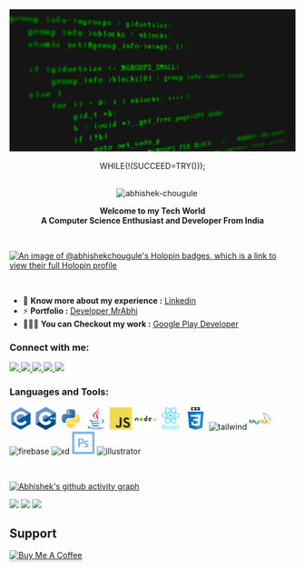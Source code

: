 <div align="center">
<img align="center" height="250" width="100%" alt="GIF" src="Code Driveby.gif">
<br><br>
WHILE(!(SUCCEED=TRY()));
<br><br>
<p align="center"> &nbsp; &nbsp;
<img src="https://komarev.com/ghpvc/?username=abhishek-chougule&label=Profile%20views&color=0e75b6&style=flat" alt="abhishek-chougule" /> 
</p>

<b> Welcome to my Tech World <br>
A Computer Science Enthusiast and Developer From India </b>
</div>

<br>


[![An image of @abhishekchougule's Holopin badges, which is a link to view their full Holopin profile](https://holopin.me/abhishekchougule)](https://holopin.io/@abhishekchougule)

<br>

- 📄 **Know more about my experience :** [Linkedin](https://www.linkedin.com/in/abhishekchougule/)
- ⚡  **Portfolio :** [Developer MrAbhi](https://abhishek-chougule.github.io/Developer_MrAbhi-Inc/)
- 👨🏻‍💻 **You can Checkout my work :** [Google Play Developer](https://play.google.com/store/apps/dev?id=9053702988395238907)


<h3 align="left">Connect with me:</h3>
<a href="https://leetcode.com/abhishekchougule/">
  <img src="https://img.shields.io/badge/Leetcode-orange?style=for-the-badge&logo=leetcode&logoColor=black"/>
</a>
<a href="https://www.linkedin.com/in/abhishekchougule/">
  <img src="https://img.shields.io/badge/LinkedIn-0077B5?style=for-the-badge&logo=linkedin&logoColor=white"/> 
 </a> 
<a href="mailto:developermrabhi@gmail.com">
  <img src="https://img.shields.io/badge/Gmail-D14836?style=for-the-badge&logo=gmail&logoColor=white"/>
</a>
<a href="https://instagram.com/mrabhi.chougule">
  <img src="https://img.shields.io/badge/Instagram-E4405F?style=for-the-badge&logo=instagram&logoColor=white"/>
</a>
<a href="https://www.hackerrank.com/abhishekchougule">
  <img src="https://img.shields.io/badge/-Hackerrank-2EC866?style=for-the-badge&logo=HackerRank&logoColor=white"/>
</a>


<h3 align="left">Languages and Tools:</h3>
<p align="left">
  
<img src="https://raw.githubusercontent.com/devicons/devicon/master/icons/c/c-original.svg" alt="c" width="40" height="40"/>
<img src="https://raw.githubusercontent.com/devicons/devicon/master/icons/cplusplus/cplusplus-original.svg" alt="cplusplus" width="40" height="40"/>
<img src="https://raw.githubusercontent.com/devicons/devicon/master/icons/python/python-original.svg" alt="python" width="40" height="40"/> 
<img src="https://raw.githubusercontent.com/devicons/devicon/master/icons/java/java-original.svg" alt="java" width="40" height="40"/>
<img src="https://raw.githubusercontent.com/devicons/devicon/master/icons/javascript/javascript-original.svg" alt="javascript" width="40" height="40"/>
<img src="https://raw.githubusercontent.com/devicons/devicon/master/icons/nodejs/nodejs-original-wordmark.svg" alt="nodejs" width="40" height="40"/>
<img src="https://raw.githubusercontent.com/devicons/devicon/master/icons/react/react-original-wordmark.svg" alt="react" width="40" height="40"/>
<img src="https://raw.githubusercontent.com/devicons/devicon/master/icons/css3/css3-original-wordmark.svg" alt="css3" width="40" height="40"/>
<img src="https://www.vectorlogo.zone/logos/tailwindcss/tailwindcss-icon.svg" alt="tailwind" width="40" height="40"/>
<img src="https://raw.githubusercontent.com/devicons/devicon/master/icons/mysql/mysql-original-wordmark.svg" alt="mysql" width="40" height="40"/>  
<img src="https://www.vectorlogo.zone/logos/firebase/firebase-icon.svg" alt="firebase" width="40" height="40"/>
<img src="https://cdn.worldvectorlogo.com/logos/adobe-xd.svg" alt="xd" width="40" height="40"/>
<img src="https://raw.githubusercontent.com/devicons/devicon/master/icons/photoshop/photoshop-line.svg" alt="photoshop" width="40" height="40"/>
<img src="https://www.vectorlogo.zone/logos/adobe_illustrator/adobe_illustrator-icon.svg" alt="illustrator" width="40" height="40"/>
</p>
<br>

<p align="center">
	
[![Abhishek's github activity graph](https://github-readme-activity-graph.cyclic.app/graph?username=Abhishek-Chougule)](https://github.com/Abhishek-Chougule/github-readme-activity-graph)

	
<a href="https://github.com/Abhishek-Chougule">
<img width="49%" src="https://github-readme-stats.vercel.app/api?username=Abhishek-Chougule&show_icons=true&theme=dark&count_private=true&text_color=d3d3d3&icon_color=00E6FE&title_color=00E6FE" /></a>
  

<a href="https://github.com/Abhishek-Chougule">
<img width="49%" src="https://github-readme-streak-stats.herokuapp.com/?user=Abhishek-Chougule&theme=dark&theme=black-ice&stroke=0000" /></a>


<a href ="https://github.com/Abhishek-Chougule">
<img width="49%" src="https://github-readme-stats.vercel.app/api/top-langs/?username=Abhishek-Chougule&layout=compact&theme=dark&langs_count=6&count_private=true&text_color=d3d3d3&title_color=00E6FE"/></a>

</p>



## Support

<a href="https://www.buymeacoffee.com/5Zn8Xh3l9" target="_blank"><img src="https://www.buymeacoffee.com/assets/img/custom_images/purple_img.png" alt="Buy Me A Coffee" style="height: 41px !important;width: 174px !important;box-shadow: 0px 3px 2px 0px rgba(190, 190, 190, 0.5) !important;-webkit-box-shadow: 0px 3px 2px 0px rgba(190, 190, 190, 0.5) !important;" ></a>
